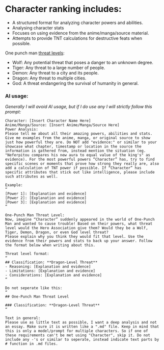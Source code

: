 # Character ranking includes:
* A structured format for analyzing character powers and abilities.
* Analysing character stats
* Focuses on using evidence from the anime/manga/source material.
* Attempts to provide TNT calculations for destructive feats when possible.

One punch man [threat levels](https://onepunchman.fandom.com/wiki/Category:Disaster_levels):
- Wolf: Any potential threat that poses a danger to an unknown degree.
- Tiger: Any threat to a large number of people.
- Demon: Any threat to a city and its people.
- Dragon: Any threat to multiple cities.
- God: A threat endangering the survival of humanity in general.

### AI usage:
*Generally I will avoid AI usage, but if I do use any I will strictly follow this prompt:*
```
Character: [Insert Character Name Here]
Anime/Manga/Source: [Insert Anime/Manga/Source Here]
Power Analysis:
Please tell me about all their amazing powers, abilities and stats. Give me examples from the anime, manga, or original source to show just how powerful they are. Do NOT add "evidence:" or similar to your showcase what chapter, timestamp or location in the source the information is gathered from, instead mention the situation (eg. "Neferpitou compares his new aura to equal value of the king's" as evidence). For the most powerful powers “Character” has, try to find specific scenes or moments that prove how strong they really are, also add a calculation of TNT power if possible. If “Character” has specific attributes that stick out like intelligence, please include such attributes as well.

Example:
“
[Power 1]: [Explanation and evidence]
[Power 2]: [Explanation and evidence]
[Power 3]: [Explanation and evidence]
“

One-Punch Man Threat Level:
Now, imagine “Character” suddenly appeared in the world of One-Punch Man and wanted to cause trouble! Based on their powers, what threat level would the Hero Association give them? Would they be a Wolf, Tiger, Demon, Dragon, or even God level threat?
Please explain why you think they would fit that level. Use the evidence from their powers and stats to back up your answer. Follow the format below when writing about this.

Threat level format:
“
## Classification: **Dragon-Level Threat**
- Reasoning: [Explanation and evidence]
- Limitations: [Explanation and evidence]
- Considerations: [Explanation and evidence]
“

Do not seperate like this:
“
## One-Punch Man Threat Level

### Classification: **Dragon-Level Threat**
“

Text in general:
Please use as little text as possible, I want a deep analysis and not an essay. Make sure it is written like a ".md" file. Keep in mind that this is only a model/prompt for multiple characters. So if one of these requirements can't be met using "Character", skip it. Do not include any -'s or similar to seperate, instead indicate text parts by # function in .md files.
```
